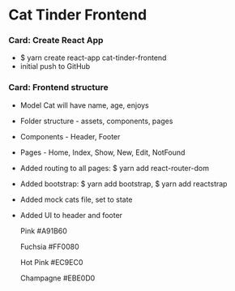 # Cat Tinder Frontend

### Card: Create React App
- $ yarn create react-app cat-tinder-frontend
- initial push to GitHub


### Card: Frontend structure
- Model Cat will have name, age, enjoys
- Folder structure - assets, components, pages
- Components - Header, Footer
- Pages - Home, Index, Show, New, Edit, NotFound
- Added routing to all pages: $ yarn add react-router-dom
- Added bootstrap: $ yarn add bootstrap, $ yarn add reactstrap
- Added mock cats file, set to state
- Added UI to header and footer


  Pink
  #A91B60

  Fuchsia
  #FF0080

  Hot Pink
  #EC9EC0

  Champagne
  #EBE0D0
